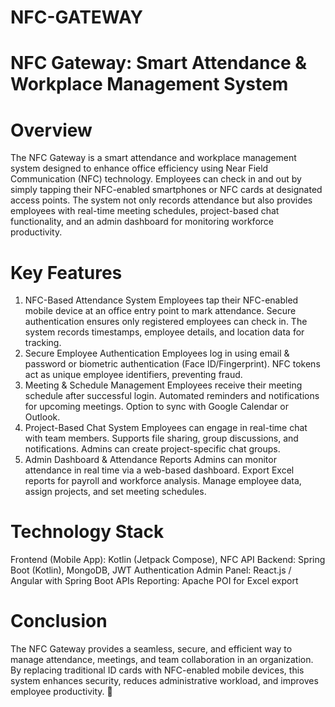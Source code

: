 ﻿# NFC-GATEWAY

# NFC Gateway: Smart Attendance & Workplace Management System
# Overview

The NFC Gateway is a smart attendance and workplace management system designed to enhance office efficiency using Near Field Communication (NFC) technology. Employees can check in and out by simply tapping their NFC-enabled smartphones or NFC cards at designated access points. The system not only records attendance but also provides employees with real-time meeting schedules, project-based chat functionality, and an admin dashboard for monitoring workforce productivity.

# Key Features
1. NFC-Based Attendance System
        Employees tap their NFC-enabled mobile device at an office entry point to mark attendance.
        Secure authentication ensures only registered employees can check in.
        The system records timestamps, employee details, and location data for tracking.
2. Secure Employee Authentication
        Employees log in using email & password or biometric authentication (Face ID/Fingerprint).
        NFC tokens act as unique employee identifiers, preventing fraud.
3. Meeting & Schedule Management
        Employees receive their meeting schedule after successful login.
        Automated reminders and notifications for upcoming meetings.
        Option to sync with Google Calendar or Outlook.
4. Project-Based Chat System
        Employees can engage in real-time chat with team members.
        Supports file sharing, group discussions, and notifications.
        Admins can create project-specific chat groups.
5. Admin Dashboard & Attendance Reports
        Admins can monitor attendance in real time via a web-based dashboard.
        Export Excel reports for payroll and workforce analysis.
        Manage employee data, assign projects, and set meeting schedules.
# Technology Stack

Frontend (Mobile App): Kotlin (Jetpack Compose), NFC API
Backend: Spring Boot (Kotlin), MongoDB, JWT Authentication
Admin Panel: React.js / Angular with Spring Boot APIs
Reporting: Apache POI for Excel export
# Conclusion
The NFC Gateway provides a seamless, secure, and efficient way to manage attendance, meetings, and team collaboration in an organization. By replacing traditional ID cards with NFC-enabled mobile devices, this system enhances security, reduces administrative workload, and improves employee productivity. 🚀
